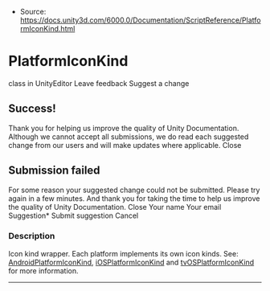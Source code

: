 * Source: https://docs.unity3d.com/6000.0/Documentation/ScriptReference/PlatformIconKind.html

# PlatformIconKind
class in UnityEditor
Leave feedback
Suggest a change
## Success!
Thank you for helping us improve the quality of Unity Documentation. Although we cannot accept all submissions, we do read each suggested change from our users and will make updates where applicable.
Close
## Submission failed
For some reason your suggested change could not be submitted. Please <a>try again</a> in a few minutes. And thank you for taking the time to help us improve the quality of Unity Documentation.
Close
Your name Your email Suggestion* Submit suggestion
Cancel
### Description
Icon kind wrapper.
Each platform implements its own icon kinds. See: [AndroidPlatformIconKind](https://docs.unity3d.com/6000.0/Documentation/ScriptReference/Android.AndroidPlatformIconKind.html), [iOSPlatformIconKind](https://docs.unity3d.com/6000.0/Documentation/ScriptReference/iOS.iOSPlatformIconKind.html) and [tvOSPlatformIconKind](https://docs.unity3d.com/6000.0/Documentation/ScriptReference/AppleTV.tvOSPlatformIconKind.html) for more information.
* * *
